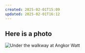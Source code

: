 ```yaml
---
created: 2025-02-01T15:09
updated: 2025-02-01T16:12
---
```



## Here is a photo

![Under the walkway at Angkor Watt](https://live.staticflickr.com/65535/54290991499_967ee5c033_h_d.jpg)